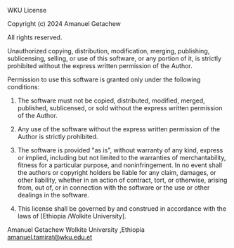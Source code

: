 WKU License

Copyright (c) 2024 Amanuel Getachew

All rights reserved.

Unauthorized copying, distribution, modification, merging, publishing, sublicensing, selling, or use of this software, or any portion of it, is strictly prohibited without the express written permission of the Author.

Permission to use this software is granted only under the following conditions:

1. The software must not be copied, distributed, modified, merged, published, sublicensed, or sold without the express written permission of the Author.

2. Any use of the software without the express written permission of the Author is strictly prohibited.

3. The software is provided "as is", without warranty of any kind, express or implied, including but not limited to the warranties of merchantability, fitness for a particular purpose, and noninfringement. In no event shall the authors or copyright holders be liable for any claim, damages, or other liability, whether in an action of contract, tort, or otherwise, arising from, out of, or in connection with the software or the use or other dealings in the software.

4. This license shall be governed by and construed in accordance with the laws of [Ethiopia /Wolkite University].

Amanuel Getachew
Wolkite University ,Ethiopia
amanuel.tamirat@wku.edu.et
